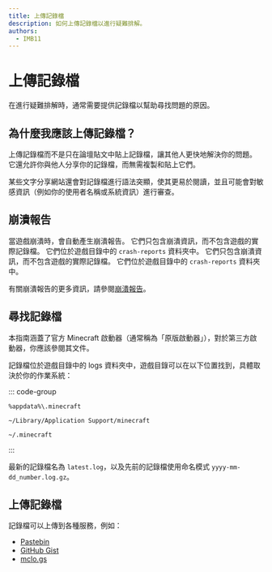 ```yaml
---
title: 上傳記錄檔
description: 如何上傳記錄檔以進行疑難排解。
authors:
  - IMB11
---
```


# 上傳記錄檔

在進行疑難排解時，通常需要提供記錄檔以幫助尋找問題的原因。

## 為什麼我應該上傳記錄檔？

上傳記錄檔而不是只在論壇貼文中貼上記錄檔，讓其他人更快地解決你的問題。 它還允許你與他人分享你的記錄檔，而無需複製和貼上它們。

某些文字分享網站還會對記錄檔進行語法突顯，使其更易於閱讀，並且可能會對敏感資訊（例如你的使用者名稱或系統資訊）進行審查。

## 崩潰報告

當遊戲崩潰時，會自動產生崩潰報告。 它們只包含崩潰資訊，而不包含遊戲的實際記錄檔。 它們位於遊戲目錄中的 `crash-reports` 資料夾中。 它們只包含崩潰資訊，而不包含遊戲的實際記錄檔。 它們位於遊戲目錄中的 `crash-reports` 資料夾中。

有關崩潰報告的更多資訊，請參閱[崩潰報告](./crash-reports)。

## 尋找記錄檔

本指南涵蓋了官方 Minecraft 啟動器（通常稱為「原版啟動器」），對於第三方啟動器，你應該參閱其文件。

記錄檔位於遊戲目錄中的 logs 資料夾中，遊戲目錄可以在以下位置找到，具體取決於你的作業系統：

::: code-group

```:no-line-numbers [Windows]
%appdata%\.minecraft
```

```:no-line-numbers [macOS]
~/Library/Application Support/minecraft
```

```:no-line-numbers [Linux]
~/.minecraft
```

:::

最新的記錄檔名為 `latest.log`，以及先前的記錄檔使用命名模式 `yyyy-mm-dd_number.log.gz`。

## 上傳記錄檔

記錄檔可以上傳到各種服務，例如：

- [Pastebin](https://pastebin.com/)
- [GitHub Gist](https://gist.github.com/)
- [mclo.gs](https://mclo.gs/)
